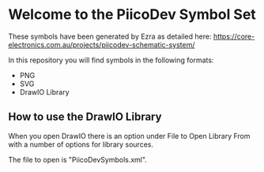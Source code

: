 # Welcome to the PiicoDev Symbol Set

These symbols have been generated by Ezra as detailed here: 
https://core-electronics.com.au/projects/piicodev-schematic-system/

In this repository you will find symbols in the following formats:

* PNG
* SVG
* DrawIO Library

## How to use the DrawIO Library

When you open DrawIO there is an option under File to Open Library From
with a number of options for library sources.

The file to open is "PiicoDevSymbols.xml".